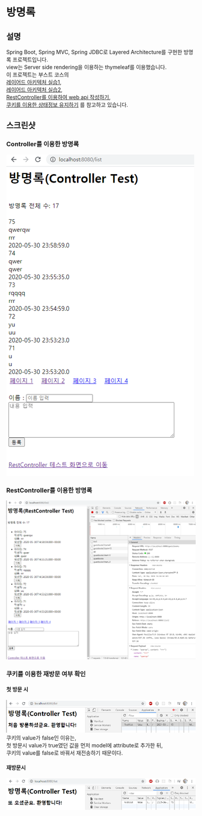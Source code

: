 # 방명록

## 설명
Spring Boot, Spring MVC, Spring JDBC로 Layered Architecture를 구현한 방명록 프로젝트입니다.<br>
view는 Server side rendering을 이용하는 thymeleaf를 이용했습니다.<br>
이 프로젝트는 부스트 코스의<br>
[레이어드 아키텍처 실습1](https://www.edwith.org/boostcourse-web/lecture/16767/),<br>
[레이어드 아키텍처 실습2](https://www.edwith.org/boostcourse-web/lecture/16772/),<br>
[RestController를 이용하여 web api 작성하기](https://www.edwith.org/boostcourse-web/lecture/16774/),<br>
[쿠키를 이용한 상태정보 유지하기](https://www.edwith.org/boostcourse-web/lecture/16800/)
를 참고하고 있습니다.

## 스크린샷

### Controller를 이용한 방명록
<img src="./screenshot/controller_screenshot.png" alt="Controller를 이용한 결과 사진"></img>

### RestController를 이용한 방명록
<img src="./screenshot/restcontroller_screenshot.png" alt="RestController를 이용한 결과 사진"></img>

### 쿠키를 이용한 재방문 여부 확인
#### 첫 방문 시
<img src="./screenshot/visitfirst.png" alt="첫 방문시"></img><br>
쿠키의 value가 false인 이유는,<br> 첫 방문시 value가 true였던 값을 먼저 model에 attribute로 추가한 뒤,<br>
쿠키의 value를 false로 바꿔서 재전송하기 때문이다.

#### 재방문시 
<img src="./screenshot/visitagain.png" alt="재방문시"></img>
